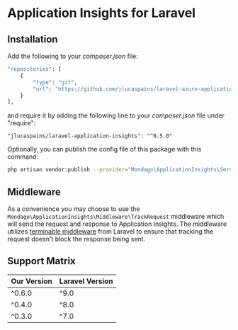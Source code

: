 # Application Insights for Laravel

## Installation

Add the following to your _composer.json_ file:

```bash
"repositories": [
    {
        "type": "git",
        "url": "https://github.com/jlucaspains/laravel-azure-application-insights"
    }
],
```

and require it by adding the following line to your _composer.json_ file under "require":

```
"jlucaspains/laravel-application-insights": "^0.5.0"
```

Optionally, you can publish the config file of this package with this command:

```bash
php artisan vendor:publish --provider="Mondago\ApplicationInsights\ServiceProvider"
```

## Middleware

As a convenience you may choose to use the `Mondago\ApplicationInsights\Middleware\TrackRequest` middleware which will send the request and response to Application Insights. The middleware utilizes [terminable middleware](https://laravel.com/docs/8.x/middleware#terminable-middleware) from Laravel to ensure that tracking the request doesn't block the response being sent.

## Support Matrix

| Our Version | Laravel Version |
|-------------|-----------------|
| ^0.6.0      | ^9.0            |
| ^0.4.0      | ^8.0            |
| ^0.3.0      | ^7.0            |
